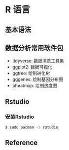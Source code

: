 # R 语言

## 基本语法



## 数据分析常用软件包

- tidyverse: 数据清洗工具集
- ggplot2: 数据可视化
- ggtree: 绘制进化树
- gggenes: 绘制基因分布图
- pheatmap: 绘制热度图

## Rstudio

### 安装Rstudio

```bash
$ sudo pacman -S rstudio
```

## Reference
